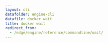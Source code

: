 ```yaml
---
layout: cli
datafolder: engine-cli
datafile: docker_wait
title: docker wait
redirect_from:
  - /edge/engine/reference/commandline/wait/
---
```

<!--
This page is automatically generated from Docker's source code. If you want to
suggest a change to the text that appears here, open a ticket or pull request
in the source repository on GitHub:

https://github.com/docker/cli
-->

